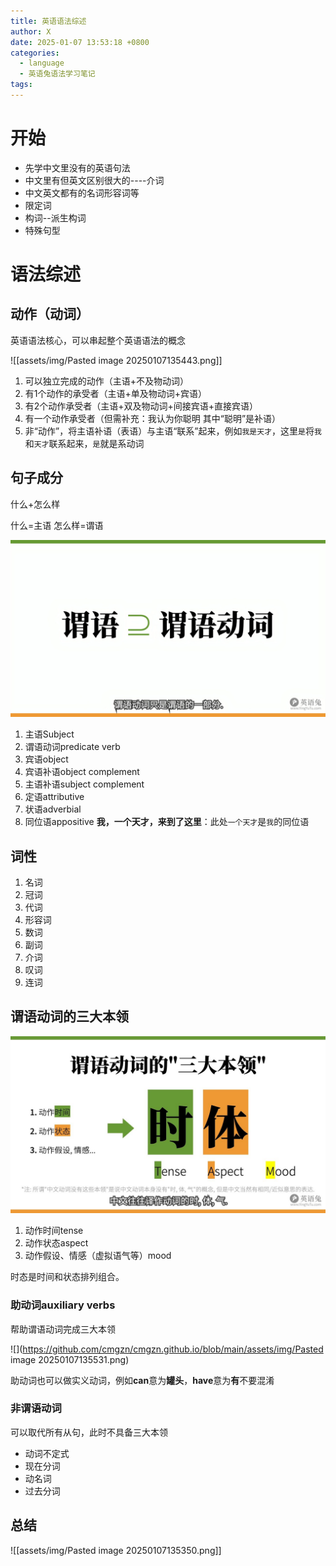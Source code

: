 ```yaml
---
title: 英语语法综述
author: X
date: 2025-01-07 13:53:18 +0800
categories:
  - language
  - 英语兔语法学习笔记
tags:
---
```

# 开始

- 先学中文里没有的英语句法
- 中文里有但英文区别很大的----介词
- 中文英文都有的名词形容词等
- 限定词
- 构词--派生构词
- 特殊句型

# 语法综述

## 动作（动词）

英语语法核心，可以串起整个英语语法的概念

![[assets/img/Pasted image 20250107135443.png]]

1. 可以独立完成的动作（主语+不及物动词）
2. 有1个动作的承受者（主语+单及物动词+宾语）
3. 有2个动作承受者（主语+双及物动词+间接宾语+直接宾语）
4. 有一个动作承受者（但需补充：我认为你聪明 其中“聪明”是补语）
5. 非“动作”，将主语补语（表语）与主语“联系”起来，例如`我是天才`，这里`是`将`我`和`天才`联系起来，`是`就是系动词

## 句子成分

什么+怎么样

什么=主语 怎么样=谓语

![](https://github.com/cmgzn/cmgzn.github.io/blob/main/assets/img/Pasted%20image%2020250107135504.png)

1. 主语Subject
2. 谓语动词predicate verb
3. 宾语object
4. 宾语补语object complement
5. 主语补语subject complement
6. 定语attributive
7. 状语adverbial
8. 同位语appositive **我，一个天才，来到了这里**：此处`一个天才`是`我`的同位语

## 词性

1. 名词
2. 冠词
3. 代词
4. 形容词
5. 数词
6. 副词
7. 介词
8. 叹词
9. 连词

## 谓语动词的三大本领

![](https://github.com/cmgzn/cmgzn.github.io/blob/main/assets/img/Pasted%20image%2020250107135519.png)

1. 动作时间tense
2. 动作状态aspect
3. 动作假设、情感（虚拟语气等）mood

时态是时间和状态排列组合。

### 助动词auxiliary verbs

帮助谓语动词完成三大本领

![](https://github.com/cmgzn/cmgzn.github.io/blob/main/assets/img/Pasted image 20250107135531.png)

助动词也可以做实义动词，例如**can**意为**罐头**，**have**意为**有**不要混淆

### 非谓语动词

可以取代所有从句，此时不具备三大本领

- 动词不定式
- 现在分词
- 动名词
- 过去分词

## 总结
![[assets/img/Pasted image 20250107135350.png]]
